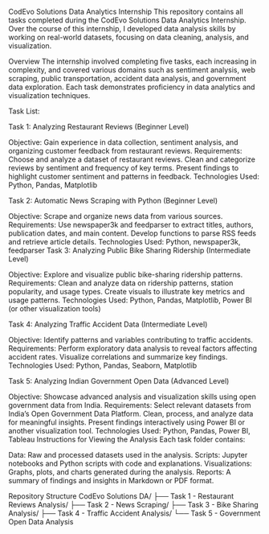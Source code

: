 CodEvo Solutions Data Analytics Internship
This repository contains all tasks completed during the CodEvo Solutions Data Analytics Internship. Over the course of this internship, I developed data analysis skills by working on real-world datasets, focusing on data cleaning, analysis, and visualization.

Overview
The internship involved completing five tasks, each increasing in complexity, and covered various domains such as sentiment analysis, web scraping, public transportation, accident data analysis, and government data exploration. Each task demonstrates proficiency in data analytics and visualization techniques.

Task List:

Task 1: Analyzing Restaurant Reviews (Beginner Level)

Objective: Gain experience in data collection, sentiment analysis, and organizing customer feedback from restaurant reviews.
Requirements:
Choose and analyze a dataset of restaurant reviews.
Clean and categorize reviews by sentiment and frequency of key terms.
Present findings to highlight customer sentiment and patterns in feedback.
Technologies Used: Python, Pandas, Matplotlib

Task 2: Automatic News Scraping with Python (Beginner Level)

Objective: Scrape and organize news data from various sources.
Requirements:
Use newspaper3k and feedparser to extract titles, authors, publication dates, and main content.
Develop functions to parse RSS feeds and retrieve article details.
Technologies Used: Python, newspaper3k, feedparser
Task 3: Analyzing Public Bike Sharing Ridership (Intermediate Level)

Objective: Explore and visualize public bike-sharing ridership patterns.
Requirements:
Clean and analyze data on ridership patterns, station popularity, and usage types.
Create visuals to illustrate key metrics and usage patterns.
Technologies Used: Python, Pandas, Matplotlib, Power BI (or other visualization tools)

Task 4: Analyzing Traffic Accident Data (Intermediate Level)

Objective: Identify patterns and variables contributing to traffic accidents.
Requirements:
Perform exploratory data analysis to reveal factors affecting accident rates.
Visualize correlations and summarize key findings.
Technologies Used: Python, Pandas, Seaborn, Matplotlib

Task 5: Analyzing Indian Government Open Data (Advanced Level)

Objective: Showcase advanced analysis and visualization skills using open government data from India.
Requirements:
Select relevant datasets from India’s Open Government Data Platform.
Clean, process, and analyze data for meaningful insights.
Present findings interactively using Power BI or another visualization tool.
Technologies Used: Python, Pandas, Power BI, Tableau
Instructions for Viewing the Analysis
Each task folder contains:

Data: Raw and processed datasets used in the analysis.
Scripts: Jupyter notebooks and Python scripts with code and explanations.
Visualizations: Graphs, plots, and charts generated during the analysis.
Reports: A summary of findings and insights in Markdown or PDF format.

Repository Structure
CodEvo Solutions DA/
├── Task 1 - Restaurant Reviews Analysis/
├── Task 2 - News Scraping/
├── Task 3 - Bike Sharing Analysis/
├── Task 4 - Traffic Accident Analysis/
└── Task 5 - Government Open Data Analysis
